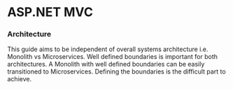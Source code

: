 # ASP.NET MVC



### Architecture
This guide aims to be independent of overall systems architecture i.e. Monolith vs Microservices. Well defined boundaries is important for both architectures. A Monolith with well defined boundaries can be easily transitioned to Microservices. Defining the boundaries is the difficult part to achieve.